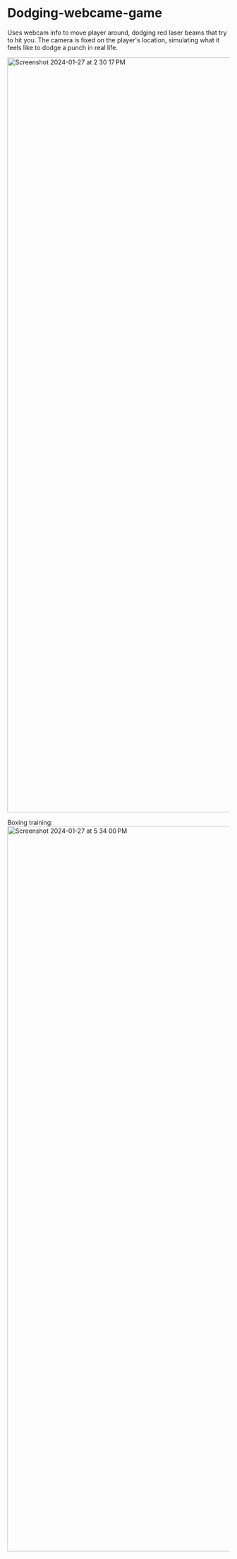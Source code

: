 # Dodging-webcame-game
Uses webcam info to move player around, dodging red laser beams that try to hit you. The camera is fixed on the player's location, simulating what it feels like to dodge a punch in real life.


<img width="1710" alt="Screenshot 2024-01-27 at 2 30 17 PM" src="https://github.com/ZifanWang2005/Dodging-webcame-game/assets/66435143/f0367e41-3065-4ee4-bff5-f89bc34ac400">



Boxing training:
<img width="1643" alt="Screenshot 2024-01-27 at 5 34 00 PM" src="https://github.com/ZifanWang2005/Dodging-webcame-game/assets/66435143/78afe26c-1cc4-43d0-92a5-a3778693052d">
